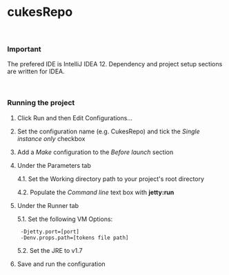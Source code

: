cukesRepo
=========

<br/>


### Important

The prefered IDE is IntelliJ IDEA 12. Dependency and project setup sections are written for IDEA.

<br/>


### Running the project

1. Click Run and then Edit Configurations…

2. Set the configuration name (e.g. CukesRepo) and tick the *Single instance only* checkbox

3. Add a *Make* configuration to the *Before launch* section

4. Under the Parameters tab

    4.1. Set the Working directory path to your project's root directory

    4.2. Populate the *Command line* text box with **jetty:run**

5. Under the Runner tab
    
    5.1. Set the following VM Options:
    
        -Djetty.port=[port]
        -Denv.props.path=[tokens file path]
        
    5.2. Set the JRE to v1.7

6. Save and run the configuration

<br/>

